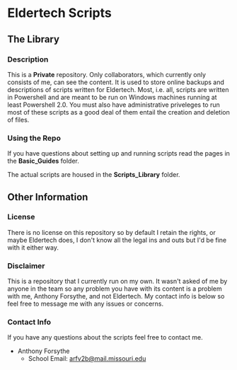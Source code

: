 Eldertech Scripts
=================

## The Library


### Description
This is a **Private** repository. Only collaborators, which currently only consists of me, can see the content. It is used to store online backups and descriptions of scripts written for Eldertech. Most, i.e. all, scripts are written in Powershell and are meant to be run on Windows machines running  at least Powershell 2.0. You must also have administrative priveleges to run most of these scripts as a good deal of them entail the creation and deletion of files.

### Using the Repo

If you have questions about setting up and running scripts read the pages in the **Basic_Guides** folder. 

The actual scripts are housed in the **Scripts_Library** folder.


## Other Information


### License

There is no license on this repository so by default I retain the rights, or maybe Eldertech does, I don't know all the legal ins and outs but I'd be fine with it either way. 

### Disclaimer

This is a repository that I currently run on my own. It wasn't asked of me by anyone in the team so any problem you have with its content is a problem with me, Anthony Forsythe, and not Eldertech. My contact info is below so feel free to message me with any issues or concerns.

### Contact Info

If you have any questions about the scripts feel free to contact me.

* Anthony Forsythe
   * School Email: arfv2b@mail.missouri.edu
